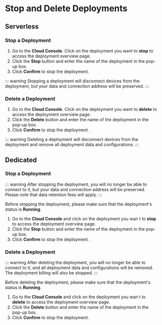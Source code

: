 # Stop and Delete Deployments

## Serverless

### Stop a Deployment

1. Go to the **Cloud Console**. Click on the deployment you want to **stop** to access the deployment overview page.
2. Click the **Stop** button and enter the name of the deployment in the pop-up box.
3. Click **Confirm** to stop the deployment.

::: warning
Stopping a deployment will disconnect devices from the deployment, but your data and connection address will be preserved.
:::

### Delete a Deployment

1. Go to the **Cloud Console**. Click on the deployment you want to **delete** to access the deployment overview page.
2. Click the **Delete** button and enter the name of the deployment in the pop-up box.
3. Click **Confirm** to stop the deployment .

::: warning
Deleting a deployment will disconnect devices from the deployment and remove all deployment data and configurations.
:::


## Dedicated

### Stop a Deployment
::: warning
After stopping the deployment, you will no longer be able to connect to it, but your data and connection address will be preserved. Please note that data retention fees will apply.
:::

Before stopping the deployment, please make sure that the deployment's status is **Running**.

1. Go to the **Cloud Console** and click on the deployment you wan t to **stop** to access the deployment overview page.
2. Click the **Stop** button and enter the name of the deployment in the pop-up box.
3. Click **Confirm** to stop the deployment .


### Delete a Deployment
::: warning
After deleting the deployment, you will no longer be able to connect to it, and all deployment data and configurations will be removed. The deployment billing will also be stopped.
:::

Before deleting the deployment, please make sure that the deployment's status is **Running**.

1. Go to the **Cloud Console** and click on the deployment you wan t to **delete** to access the deployment overview page.
2. Click the **Delete** button and enter the name of the deployment in the pop-up box.
3. Click **Confirm** to stop the deployment.




